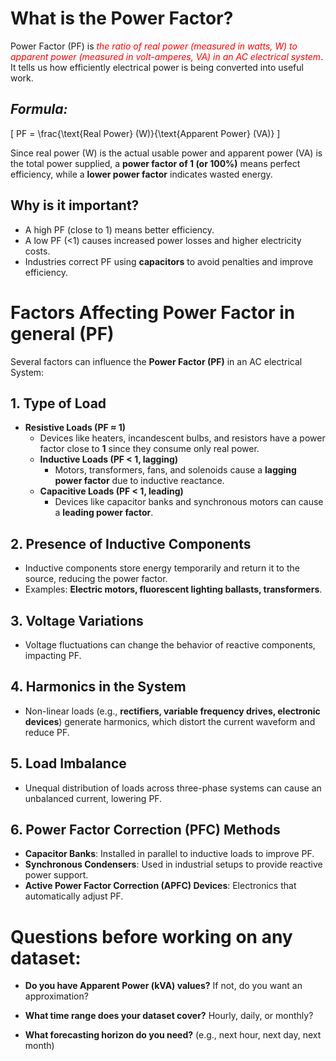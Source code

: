 # What is the Power Factor?
Power Factor (PF) is <span style="color: red">*the ratio of real power (measured in watts, W) to apparent power (measured in volt-amperes, VA) in an AC electrical system*</span>. It tells us how efficiently electrical power is being converted into useful work.


## ***Formula:***

\[
PF = \frac{\text{Real Power} (W)}{\text{Apparent Power} (VA)}
\]


Since real power (W) is the actual usable power and apparent power (VA) is the total power supplied, a **power factor of 1 (or 100%)** means perfect efficiency, while a **lower power factor** indicates wasted energy.



## **Why is it important?**

- A high PF (close to 1) means better efficiency.
- A low PF (<1) causes increased power losses and higher electricity costs.
- Industries correct PF using **capacitors** to avoid penalties and improve efficiency.



# Factors Affecting Power Factor in general (PF)


Several factors can influence the **Power Factor (PF)** in an AC electrical System:

## 1. Type of Load
- **Resistive Loads (PF ≈ 1)**  
     - Devices like heaters, incandescent bulbs, and resistors have a power factor close to **1** since they consume only real power.
   - **Inductive Loads (PF < 1, lagging)**  
     - Motors, transformers, fans, and solenoids cause a **lagging power factor** due to inductive reactance.
   - **Capacitive Loads (PF < 1, leading)**  
     - Devices like capacitor banks and synchronous motors can cause a **leading power factor**.


## **2. Presence of Inductive Components**
   - Inductive components store energy temporarily and return it to the source, reducing the power factor.
   - Examples: **Electric motors, fluorescent lighting ballasts, transformers**.

## **3. Voltage Variations**
   - Voltage fluctuations can change the behavior of reactive components, impacting PF.

## **4. Harmonics in the System**
   - Non-linear loads (e.g., **rectifiers, variable frequency drives, electronic devices**) generate harmonics, which distort the current waveform and reduce PF.

## **5. Load Imbalance**
   - Unequal distribution of loads across three-phase systems can cause an unbalanced current, lowering PF.

## **6. Power Factor Correction (PFC) Methods**
   - **Capacitor Banks**: Installed in parallel to inductive loads to improve PF.
   - **Synchronous Condensers**: Used in industrial setups to provide reactive power support.
   - **Active Power Factor Correction (APFC) Devices**: Electronics that automatically adjust PF.



# **Questions before working on any dataset:**

 - **Do you have Apparent Power (kVA) values?** If not, do you want an approximation?

 - **What time range does your dataset cover?** Hourly, daily, or monthly?

 - **What forecasting horizon do you need?** (e.g., next hour, next day, next month)
